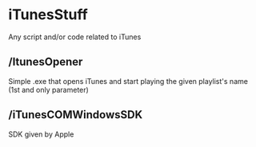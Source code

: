 # iTunesStuff

Any script and/or code related to iTunes

## /ItunesOpener

Simple .exe that opens iTunes and start playing the given playlist's name (1st and only parameter)

## /iTunesCOMWindowsSDK

SDK given by Apple
